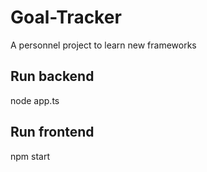 # Goal-Tracker
A personnel project to learn new frameworks

## Run backend
node app.ts

## Run frontend
npm start